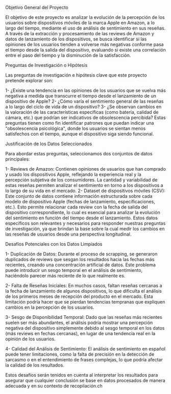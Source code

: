 Objetivo General del Proyecto

El objetivo de este proyecto es analizar la evolución de la percepción de los usuarios sobre dispositivos móviles de la marca Apple en Amazon, a lo largo del tiempo, mediante el uso de análisis de sentimiento en sus reseñas. A través de la extracción y procesamiento de las reviews de Amazon y datos de lanzamiento de los dispositivos, se busca identificar si las opiniones de los usuarios tienden a volverse más negativas conforme pasa el tiempo desde la salida del dispositivo, evaluando si existe una correlación entre el paso del tiempo y la disminución de la satisfacción.

Preguntas de Investigación o Hipótesis

Las preguntas de investigación e hipótesis clave que este proyecto pretende explorar son:

1- ¿Existe una tendencia en las opiniones de los usuarios que se vuelva más negativa a medida que transcurre el tiempo desde el lanzamiento de un dispositivo de Apple?
2- ¿Cómo varía el sentimiento general de las reseñas a lo largo del ciclo de vida de un dispositivo?
3- ¿Se observan cambios en la valoración de las características específicas (como batería, calidad de cámara, etc.) que podrían ser indicativos de obsolescencia percibida?
Estas preguntas tienen como fin identificar patrones que puedan indicar una "obsolescencia psicológica", donde los usuarios se sientan menos satisfechos con el tiempo, aunque el dispositivo siga siendo funcional.

Justificación de los Datos Seleccionados

Para abordar estas preguntas, seleccionamos dos conjuntos de datos principales:

1- Reviews de Amazon: Contienen opiniones de usuarios que han comprado y usado los dispositivos Apple, reflejando la experiencia real y la percepción subjetiva de los consumidores. La cantidad y variabilidad de estas reseñas permiten analizar el sentimiento en torno a los dispositivos a lo largo de su vida en el mercado.
2- Dataset de dispositivos móviles (CSV): Este conjunto de datos contiene información estructurada sobre cada modelo de dispositivo Apple (fechas de lanzamiento, especificaciones, etc.). Esto permite relacionar cada review con la fecha de salida del dispositivo correspondiente, lo cual es esencial para analizar la evolución del sentimiento en función del tiempo desde el lanzamiento.
Estos datos específicos son relevantes y necesarios para responder nuestras preguntas de investigación, ya que brindan la base sobre la cual medir los cambios en las reseñas de usuarios desde una perspectiva longitudinal.

Desafíos Potenciales con los Datos Limpiados

1- Duplicación de Datos: Durante el proceso de scrapping, se generaron duplicados de reviews que sesgan los resultados hacia las fechas más recientes, creando una concentración artificial de datos. Este problema puede introducir un sesgo temporal en el análisis de sentimiento, haciéndolo parecer más reciente de lo que realmente es.

2- Falta de Reseñas Iniciales: En muchos casos, faltan reseñas cercanas a la fecha de lanzamiento de algunos dispositivos, lo que dificulta el análisis de los primeros meses de recepción del producto en el mercado. Esta limitación podría hacer que se pierdan tendencias tempranas que expliquen cambios en la percepción de los usuarios.

3- Sesgo de Disponibilidad Temporal: Dado que las reseñas más recientes suelen ser más abundantes, el análisis podría mostrar una percepción negativa del dispositivo simplemente debido al sesgo temporal en los datos (más reviews en fechas cercanas), en lugar de una tendencia real en la opinión de los usuarios.

4- Calidad del Análisis de Sentimiento: El análisis de sentimiento en español puede tener limitaciones, como la falta de precisión en la detección de sarcasmo o en el entendimiento de frases complejas, lo que podría afectar la calidad de los resultados.

Estos desafíos serán tenidos en cuenta al interpretar los resultados para asegurar que cualquier conclusión se base en datos procesados de manera adecuada y en su contexto de recopilación.ch